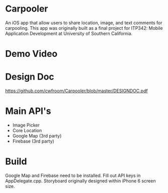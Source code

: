 # Carpooler
An iOS app that allow users to share location, image, and text comments for carpooling.
This app was originally built as a final project for ITP342: Mobile Application Development at University of Southern California.

# Demo Video


# Design Doc
https://github.com/cwfroom/Carpooler/blob/master/DESIGNDOC.pdf

# Main API's
- Image Picker
- Core Location
- Google Map (3rd party)
- Firebase (3rd party)

# Build
Google Map and Firebase need to be installed. Fill out API keys in AppDelegate.cpp. Storyboard originally designed within iPhone 6 screen size.

